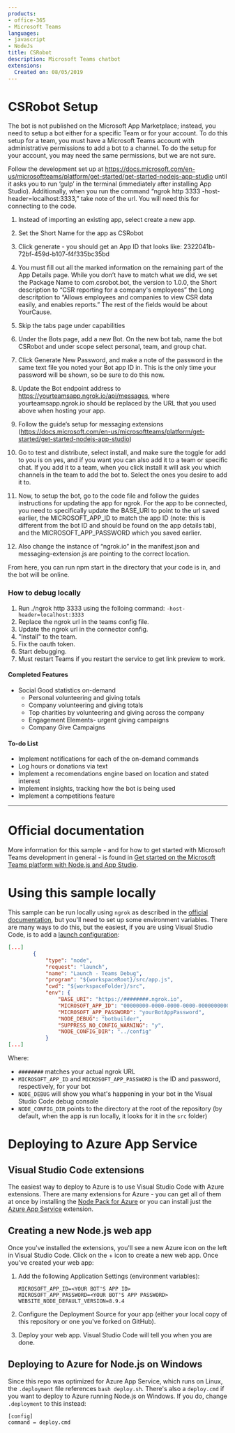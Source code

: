```yaml
---
products:
- office-365
- Microsoft Teams
languages:
- javascript
- NodeJs
title: CSRobot
description: Microsoft Teams chatbot 
extensions:
  Created on: 08/05/2019
---
```

# CSRobot Setup

The bot is not published on the Microsoft App Marketplace; instead, you need to setup a bot either for a specific Team or for your account. To do this setup for a team, you must have a Microsoft Teams account with administrative permissions to add a bot to a channel. To do the setup for your account, you may need the same permissions, but we are not sure.

Follow the development set up at https://docs.microsoft.com/en-us/microsoftteams/platform/get-started/get-started-nodejs-app-studio until it asks you to run ‘gulp’ in the terminal (immediately after installing App Studio). Additionally, when you run the command “ngrok http 3333 -host-header=localhost:3333,” take note of the url. You will need this for connecting to the code.

1. Instead of importing an existing app, select create a new app.

2. Set the Short Name for the app as CSRobot

3. Click generate - you should get an App ID that looks like: 2322041b-72bf-459d-b107-f4f335bc35bd

4. You must fill out all the marked information on the remaining part of the App Details page. While you don’t have to match what we did, we set the Package Name to com.csrobot.bot, the version to 1.0.0, the Short description to “CSR reporting for a company's employees” the Long descritption to “Allows employees and companies to view CSR data easily, and enables reports.” The rest of the fields would be about YourCause.

5. Skip the tabs page under capabilities

6. Under the Bots page, add a new Bot. On the new bot tab, name the bot CSRobot and under scope select personal, team, and group chat.

7. Click Generate New Password, and make a note of the password in the same text file you noted your Bot app ID in. This is the only time your password will be shown, so be sure to do this now.

8. Update the Bot endpoint address to https://yourteamsapp.ngrok.io/api/messages, where yourteamsapp.ngrok.io should be replaced by the URL that you used above when hosting your app.

9. Follow the guide’s setup for messaging extensions (https://docs.microsoft.com/en-us/microsoftteams/platform/get-started/get-started-nodejs-app-studio)

10. Go to test and distribute, select install, and make sure the toggle for add to you is on yes, and if you want you can also add it to a team or specific chat. If you add it to a team, when you click install it will ask you which channels in the team to add the bot to. Select the ones you desire to add it to.

11. Now, to setup the bot, go to the code file and follow the guides instructions for updating the app for ngrok. For the app to be connected, you need to specifically update the BASE_URI to point to the url saved earlier, the MICROSOFT_APP_ID to match the app ID (note: this is different from the bot ID and should be found on the app details tab), and the MICROSOFT_APP_PASSWORD which you saved earlier.

12. Also change the instance of “ngrok.io” in the manifest.json and messaging-extension.js are pointing to the correct location.

From here, you can run npm start in the directory that your code is in, and the bot will be online.


### How to debug locally

1. Run ./ngrok http 3333 using the folloing command: ```-host-header=localhost:3333 ```
2. Replace the ngrok url in the teams config file.
3. Update the ngrok url in the connector config.
4. "Install" to the team.
5. Fix the oauth token.
6. Start debugging.
7. Must restart Teams if you restart the service to get link preview to work.


#### Completed Features

* Social Good statistics on-demand
  - Personal volunteering and giving totals
  - Company volunteering and giving totals
  - Top charities by volunteering and giving across the company
  - Engagement Elements- urgent giving campaigns
  - Company Give Campaigns

#### To-do List

* Implement notifications for each of the on-demand commands
* Log hours or donations via text
* Implement a recomendations engine based on location and stated interest
* Implement insights, tracking how the bot is being used
* Implement a competitions feature

---
# Official documentation

More information for this sample - and for how to get started with Microsoft Teams development in general - is found in [Get started on the Microsoft Teams platform with Node.js and App Studio](https://docs.microsoft.com/en-us/microsoftteams/platform/get-started/get-started-nodejs-app-studio).

# Using this sample locally

This sample can be run locally using `ngrok` as described in the [official documentation](https://docs.microsoft.com/en-us/microsoftteams/platform/get-started/get-started-nodejs-app-studio), but you'll need to set up some environment variables. There are many ways to do this, but the easiest, if you are using Visual Studio Code, is to add a [launch configuration](https://code.visualstudio.com/Docs/editor/debugging#_launch-configurations):

```json
[...]
        {
            "type": "node",
            "request": "launch",
            "name": "Launch - Teams Debug",
            "program": "${workspaceRoot}/src/app.js",
            "cwd": "${workspaceFolder}/src",
            "env": {
                "BASE_URI": "https://########.ngrok.io",
                "MICROSOFT_APP_ID": "00000000-0000-0000-0000-000000000000",
                "MICROSOFT_APP_PASSWORD": "yourBotAppPassword",
                "NODE_DEBUG": "botbuilder",
                "SUPPRESS_NO_CONFIG_WARNING": "y",
                "NODE_CONFIG_DIR": "../config"
            }
[...]
```

Where:

* `########` matches your actual ngrok URL
* `MICROSOFT_APP_ID` and `MICROSOFT_APP_PASSWORD` is the ID and password, respectively, for your bot
* `NODE_DEBUG` will show you what's happening in your bot in the Visual Studio Code debug console
* `NODE_CONFIG_DIR` points to the directory at the root of the repository (by default, when the app is run locally, it looks for it in the `src` folder)

# Deploying to Azure App Service

## Visual Studio Code extensions

The easiest way to deploy to Azure is to use Visual Studio Code with Azure extensions. There are many extensions for Azure - you can get all of them at once by installing the [Node Pack for Azure](https://marketplace.visualstudio.com/items?itemName=ms-vscode.vscode-node-azure-pack) or you can install just the [Azure App Service](https://marketplace.visualstudio.com/items?itemName=ms-azuretools.vscode-azureappservice) extension.

## Creating a new Node.js web app

Once you've installed the extensions, you'll see a new Azure icon on the left in Visual Studio Code. Click on the + icon to create a new web app. Once you've created your web app:

1. Add the following Application Settings (environment variables):

   ```
   MICROSOFT_APP_ID=<YOUR BOT'S APP ID>
   MICROSOFT_APP_PASSWORD=<YOUR BOT'S APP PASSWORD>
   WEBSITE_NODE_DEFAULT_VERSION=8.9.4
   ```

1. Configure the Deployment Source for your app (either your local copy of this repository or one you've forked on GitHub).
1. Deploy your web app. Visual Studio Code will tell you when you are done.

## Deploying to Azure for Node.js on Windows

Since this repo was optimized for Azure App Service, which runs on Linux, the `.deployment` file references `bash deploy.sh`. There's also a `deploy.cmd` if you want to deploy to Azure running Node.js on Windows. If you do, change `.deployment` to this instead:

```
[config]
command = deploy.cmd
```
